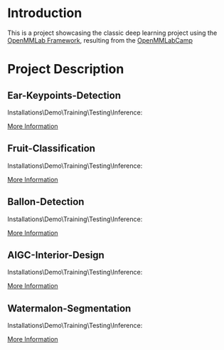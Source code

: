 # Introduction

This is a project showcasing the classic deep learning project using the [OpenMMLab Framework](https://github.com/open-mmlab), resulting from the [OpenMMLabCamp](https://github.com/open-mmlab/OpenMMLabCamp)

# Project Description

## Ear-Keypoints-Detection

Installations\Demo\Training\Testing\Inference:

[More Information](./Ear-Keypoints-Detection/README.md)

## Fruit-Classification

Installations\Demo\Training\Testing\Inference:

[More Information](./Fruit-Classification/README.md)

## Ballon-Detection

Installations\Demo\Training\Testing\Inference:

[More Information](./Ballon-Detection/README.md)

## AIGC-Interior-Design

Installations\Demo\Training\Testing\Inference:

[More Information](./AIGC-Interior-Design/README.md)

## Watermalon-Segmentation

Installations\Demo\Training\Testing\Inference:

[More Information](./Watermalon-Segmentation/README.md)
